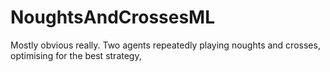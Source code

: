 # NoughtsAndCrossesML
Mostly obvious really. Two agents repeatedly playing noughts and crosses, optimising for the best strategy,
